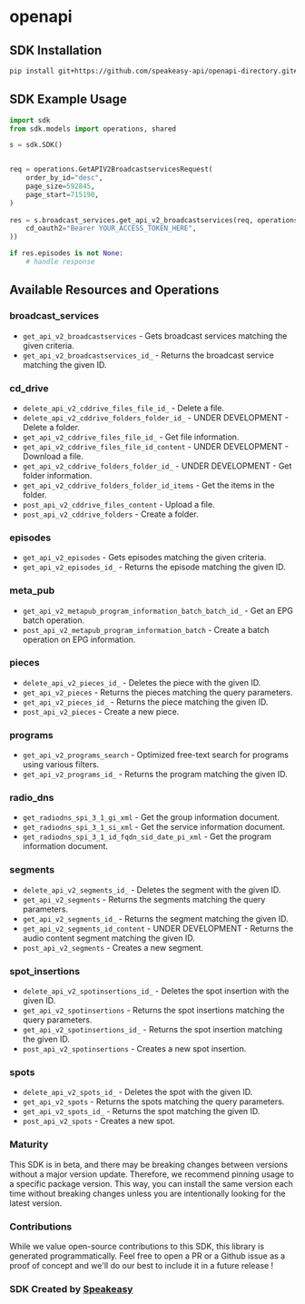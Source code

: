 # openapi

<!-- Start SDK Installation -->
## SDK Installation

```bash
pip install git+https://github.com/speakeasy-api/openapi-directory.git#subdirectory=SDKs/prss.org/2.0.0/python
```
<!-- End SDK Installation -->

## SDK Example Usage
<!-- Start SDK Example Usage -->
```python
import sdk
from sdk.models import operations, shared

s = sdk.SDK()


req = operations.GetAPIV2BroadcastservicesRequest(
    order_by_id="desc",
    page_size=592845,
    page_start=715190,
)
    
res = s.broadcast_services.get_api_v2_broadcastservices(req, operations.GetAPIV2BroadcastservicesSecurity(
    cd_oauth2="Bearer YOUR_ACCESS_TOKEN_HERE",
))

if res.episodes is not None:
    # handle response
```
<!-- End SDK Example Usage -->

<!-- Start SDK Available Operations -->
## Available Resources and Operations


### broadcast_services

* `get_api_v2_broadcastservices` - Gets broadcast services matching the given criteria.
* `get_api_v2_broadcastservices_id_` - Returns the broadcast service matching the given ID.

### cd_drive

* `delete_api_v2_cddrive_files_file_id_` - Delete a file.
* `delete_api_v2_cddrive_folders_folder_id_` - UNDER DEVELOPMENT - Delete a folder.
* `get_api_v2_cddrive_files_file_id_` - Get file information.
* `get_api_v2_cddrive_files_file_id_content` - UNDER DEVELOPMENT - Download a file.
* `get_api_v2_cddrive_folders_folder_id_` - UNDER DEVELOPMENT - Get folder information.
* `get_api_v2_cddrive_folders_folder_id_items` - Get the items in the folder.
* `post_api_v2_cddrive_files_content` - Upload a file.
* `post_api_v2_cddrive_folders` - Create a folder.

### episodes

* `get_api_v2_episodes` - Gets episodes matching the given criteria.
* `get_api_v2_episodes_id_` - Returns the episode matching the given ID.

### meta_pub

* `get_api_v2_metapub_program_information_batch_batch_id_` - Get an EPG batch operation.
* `post_api_v2_metapub_program_information_batch` - Create a batch operation on EPG information.

### pieces

* `delete_api_v2_pieces_id_` - Deletes the piece with the given ID.
* `get_api_v2_pieces` - Returns the pieces matching the query parameters.
* `get_api_v2_pieces_id_` - Returns the piece matching the given ID.
* `post_api_v2_pieces` - Create a new piece.

### programs

* `get_api_v2_programs_search` - Optimized free-text search for programs using various filters.
* `get_api_v2_programs_id_` - Returns the program matching the given ID.

### radio_dns

* `get_radiodns_spi_3_1_gi_xml` - Get the group information document.
* `get_radiodns_spi_3_1_si_xml` - Get the service information document.
* `get_radiodns_spi_3_1_id_fqdn_sid_date_pi_xml` - Get the program information document.

### segments

* `delete_api_v2_segments_id_` - Deletes the segment with the given ID.
* `get_api_v2_segments` - Returns the segments matching the query parameters.
* `get_api_v2_segments_id_` - Returns the segment matching the given ID.
* `get_api_v2_segments_id_content` - UNDER DEVELOPMENT - Returns the audio content segment matching the given ID.
* `post_api_v2_segments` - Creates a new segment.

### spot_insertions

* `delete_api_v2_spotinsertions_id_` - Deletes the spot insertion with the given ID.
* `get_api_v2_spotinsertions` - Returns the spot insertions matching the query parameters.
* `get_api_v2_spotinsertions_id_` - Returns the spot insertion matching the given ID.
* `post_api_v2_spotinsertions` - Creates a new spot insertion.

### spots

* `delete_api_v2_spots_id_` - Deletes the spot with the given ID.
* `get_api_v2_spots` - Returns the spots matching the query parameters.
* `get_api_v2_spots_id_` - Returns the spot matching the given ID.
* `post_api_v2_spots` - Creates a new spot.
<!-- End SDK Available Operations -->

### Maturity

This SDK is in beta, and there may be breaking changes between versions without a major version update. Therefore, we recommend pinning usage
to a specific package version. This way, you can install the same version each time without breaking changes unless you are intentionally
looking for the latest version.

### Contributions

While we value open-source contributions to this SDK, this library is generated programmatically.
Feel free to open a PR or a Github issue as a proof of concept and we'll do our best to include it in a future release !

### SDK Created by [Speakeasy](https://docs.speakeasyapi.dev/docs/using-speakeasy/client-sdks)

